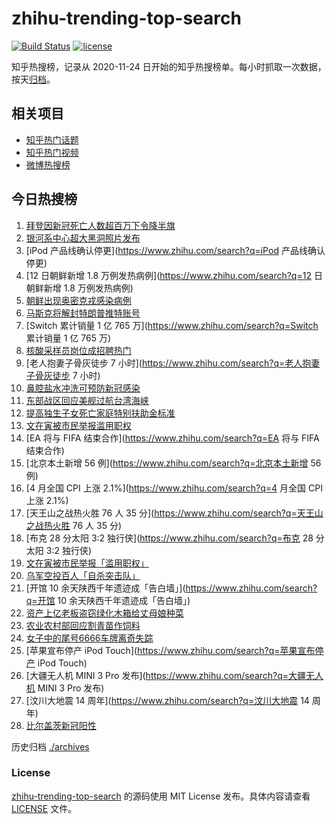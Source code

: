 # zhihu-trending-top-search

[![Build Status](https://github.com/justjavac/zhihu-trending-top-search/workflows/ci/badge.svg?branch=main)](https://github.com/justjavac/zhihu-trending-top-search/actions)
[![license](https://img.shields.io/github/license/justjavac/zhihu-trending-top-search)](https://github.com/justjavac/zhihu-trending-top-search/blob/main/LICENSE)

知乎热搜榜，记录从 2020-11-24 日开始的知乎热搜榜单。每小时抓取一次数据，按天[归档](./archives)。

## 相关项目

- [知乎热门话题](https://github.com/justjavac/zhihu-trending-hot-questions)
- [知乎热门视频](https://github.com/justjavac/zhihu-trending-hot-video)
- [微博热搜榜](https://github.com/justjavac/weibo-trending-hot-search)

## 今日热搜榜

<!-- BEGIN -->
<!-- 最后更新时间 Fri May 13 2022 09:01:49 GMT+0800 (China Standard Time) -->

1. [拜登因新冠死亡人数超百万下令降半旗](https://www.zhihu.com/search?q=拜登因新冠死亡人数超百万下令降半旗)
1. [银河系中心超大黑洞照片发布](https://www.zhihu.com/search?q=银河系中心超大黑洞照片发布)
1. [iPod 产品线确认停更](https://www.zhihu.com/search?q=iPod 产品线确认停更)
1. [12 日朝鲜新增 1.8 万例发热病例](https://www.zhihu.com/search?q=12 日朝鲜新增 1.8 万例发热病例)
1. [朝鲜出现奥密克戎感染病例](https://www.zhihu.com/search?q=朝鲜出现奥密克戎感染病例)
1. [马斯克将解封特朗普推特账号](https://www.zhihu.com/search?q=马斯克将解封特朗普推特账号)
1. [Switch 累计销量 1 亿 765 万](https://www.zhihu.com/search?q=Switch 累计销量 1 亿 765 万)
1. [核酸采样员岗位成招聘热门](https://www.zhihu.com/search?q=核酸采样员岗位成招聘热门)
1. [老人抱妻子骨灰徒步 7 小时](https://www.zhihu.com/search?q=老人抱妻子骨灰徒步 7 小时)
1. [鼻腔盐水冲洗可预防新冠感染](https://www.zhihu.com/search?q=鼻腔盐水冲洗可预防新冠感染)
1. [东部战区回应美舰过航台湾海峡](https://www.zhihu.com/search?q=东部战区回应美舰过航台湾海峡)
1. [提高独生子女死亡家庭特别扶助金标准](https://www.zhihu.com/search?q=提高独生子女死亡家庭特别扶助金标准)
1. [文在寅被市民举报滥用职权](https://www.zhihu.com/search?q=文在寅被市民举报滥用职权)
1. [EA 将与 FIFA 结束合作](https://www.zhihu.com/search?q=EA 将与 FIFA 结束合作)
1. [北京本土新增 56 例](https://www.zhihu.com/search?q=北京本土新增 56 例)
1. [4 月全国 CPI 上涨 2.1%](https://www.zhihu.com/search?q=4 月全国 CPI 上涨 2.1%)
1. [天王山之战热火胜 76 人 35 分](https://www.zhihu.com/search?q=天王山之战热火胜 76 人 35 分)
1. [布克 28 分太阳 3:2 独行侠](https://www.zhihu.com/search?q=布克 28 分太阳 3:2 独行侠)
1. [文在寅被市民举报「滥用职权」](https://www.zhihu.com/search?q=文在寅被市民举报「滥用职权」)
1. [乌军空投百人「自杀突击队」](https://www.zhihu.com/search?q=乌军空投百人「自杀突击队」)
1. [开馆 10 余天陕西千年遗迹成「告白墙」](https://www.zhihu.com/search?q=开馆 10 余天陕西千年遗迹成「告白墙」)
1. [资产上亿老板盗窃绿化木箱给丈母娘种菜](https://www.zhihu.com/search?q=资产上亿老板盗窃绿化木箱给丈母娘种菜)
1. [农业农村部回应割青苗作饲料](https://www.zhihu.com/search?q=农业农村部回应割青苗作饲料)
1. [女子中的尾号6666车牌离奇失踪](https://www.zhihu.com/search?q=女子中的尾号6666车牌离奇失踪)
1. [苹果宣布停产 iPod Touch](https://www.zhihu.com/search?q=苹果宣布停产 iPod Touch)
1. [大疆无人机 MINI 3 Pro 发布](https://www.zhihu.com/search?q=大疆无人机 MINI 3 Pro 发布)
1. [汶川大地震 14 周年](https://www.zhihu.com/search?q=汶川大地震 14 周年)
1. [比尔盖茨新冠阳性](https://www.zhihu.com/search?q=比尔盖茨新冠阳性)

<!-- END -->

历史归档 [./archives](./archives)

### License

[zhihu-trending-top-search](https://github.com/justjavac/zhihu-trending-top-search)
的源码使用 MIT License 发布。具体内容请查看 [LICENSE](./LICENSE) 文件。

